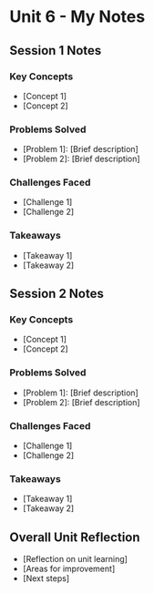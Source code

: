 # Unit 6 - My Notes

## Session 1 Notes

### Key Concepts
- [Concept 1]
- [Concept 2]

### Problems Solved
- [Problem 1]: [Brief description]
- [Problem 2]: [Brief description]

### Challenges Faced
- [Challenge 1]
- [Challenge 2]

### Takeaways
- [Takeaway 1]
- [Takeaway 2]

## Session 2 Notes

### Key Concepts
- [Concept 1]
- [Concept 2]

### Problems Solved
- [Problem 1]: [Brief description]
- [Problem 2]: [Brief description]

### Challenges Faced
- [Challenge 1]
- [Challenge 2]

### Takeaways
- [Takeaway 1]
- [Takeaway 2]

## Overall Unit Reflection
- [Reflection on unit learning]
- [Areas for improvement]
- [Next steps] 